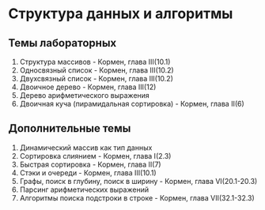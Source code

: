 # Структура данных и алгоритмы

## Темы лабораторных

1. Структура массивов - Кормен, глава III(10.1)
2. Односвязный список - Кормен, глава III(10.2)
3. Двухсвязный список - Кормен, глава III(10.2)
4. Двоичное дерево - Кормен, глава III(12)
5. Дерево арифметического выражения
6. Двоичная куча (пирамидальная сортировка) - Кормен, глава II(6)

## Дополнительные темы

1. Динамический массив как тип данных
2. Сортировка слиянием - Кормен, глава I(2.3)
3. Быстрая сортировка - Кормен, глава II(7)
4. Стэки и очереди - Кормен, глава III(10.1)
5. Графы, поиск в глубину, поиск в ширину - Кормен, глава VI(20.1-20.3)
6. Парсинг арифметических выражений
7. Алгоритмы поиска подстроки в строке - Кормен, глава VII(32.1-32.3)
